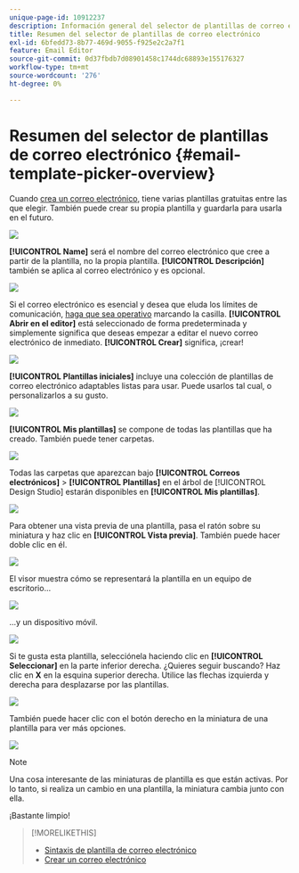 ```yaml
---
unique-page-id: 10912237
description: Información general del selector de plantillas de correo electrónico - Documentos de Marketo - Documentación del producto
title: Resumen del selector de plantillas de correo electrónico
exl-id: 6bfedd73-8b77-469d-9055-f925e2c2a7f1
feature: Email Editor
source-git-commit: 0d37fbdb7d08901458c1744dc68893e155176327
workflow-type: tm+mt
source-wordcount: '276'
ht-degree: 0%

---
```


# Resumen del selector de plantillas de correo electrónico {#email-template-picker-overview}

Cuando [crea un correo electrónico](/help/marketo/product-docs/email-marketing/general/creating-an-email/create-an-email.md), tiene varias plantillas gratuitas entre las que elegir. También puede crear su propia plantilla y guardarla para usarla en el futuro.

![](assets/email-template-picker-overview-1.png)

**[!UICONTROL Name]** será el nombre del correo electrónico que cree a partir de la plantilla, no la propia plantilla. **[!UICONTROL Descripción]** también se aplica al correo electrónico y es opcional.

![](assets/two-2.png)

Si el correo electrónico es esencial y desea que eluda los límites de comunicación, [haga que sea operativo](/help/marketo/product-docs/email-marketing/general/functions-in-the-editor/make-an-email-operational.md) marcando la casilla. **[!UICONTROL Abrir en el editor]** está seleccionado de forma predeterminada y simplemente significa que deseas empezar a editar el nuevo correo electrónico de inmediato. **[!UICONTROL Crear]** significa, ¡crear!

![](assets/three-2.png)

**[!UICONTROL Plantillas iniciales]** incluye una colección de plantillas de correo electrónico adaptables listas para usar. Puede usarlos tal cual, o personalizarlos a su gusto.

![](assets/email-template-picker-overview-4.png)

**[!UICONTROL Mis plantillas]** se compone de todas las plantillas que ha creado. También puede tener carpetas.

![](assets/five-2.png)

Todas las carpetas que aparezcan bajo **[!UICONTROL Correos electrónicos]** > **[!UICONTROL Plantillas]** en el árbol de [!UICONTROL Design Studio] estarán disponibles en **[!UICONTROL Mis plantillas]**.

![](assets/six-1.png)

Para obtener una vista previa de una plantilla, pasa el ratón sobre su miniatura y haz clic en **[!UICONTROL Vista previa]**. También puede hacer doble clic en él.

![](assets/seven-1.png)

El visor muestra cómo se representará la plantilla en un equipo de escritorio...

![](assets/eight-1.png)

...y un dispositivo móvil.

![](assets/nine-1.png)

Si te gusta esta plantilla, selecciónela haciendo clic en **[!UICONTROL Seleccionar]** en la parte inferior derecha. ¿Quieres seguir buscando? Haz clic en **X** en la esquina superior derecha. Utilice las flechas izquierda y derecha para desplazarse por las plantillas.

![](assets/ten-1.png)

También puede hacer clic con el botón derecho en la miniatura de una plantilla para ver más opciones.

![](assets/eleven-1.png)

>[!NOTE]
>
>Una cosa interesante de las miniaturas de plantilla es que están activas. Por lo tanto, si realiza un cambio en una plantilla, la miniatura cambia junto con ella.

¡Bastante limpio!

>[!MORELIKETHIS]
>
>* [Sintaxis de plantilla de correo electrónico](/help/marketo/product-docs/email-marketing/general/email-editor-2/email-template-syntax.md)
>* [Crear un correo electrónico](/help/marketo/product-docs/email-marketing/general/creating-an-email/create-an-email.md)
